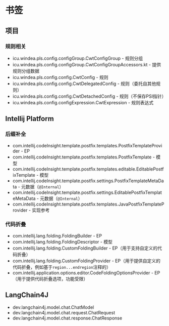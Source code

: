# 书签

## 项目

### 规则相关

- icu.windea.pls.config.configGroup.CwtConfigGroup - 规则分组
- icu.windea.pls.config.configGroup.CwtConfigGroupAccessors.kt - 提供规则分组数据
- icu.windea.pls.config.config.CwtConfig - 规则
- icu.windea.pls.config.config.CwtDelegatedConfig - 规则（委托自其他规则）
- icu.windea.pls.config.config.CwtDetachedConfig - 规则（不保存PSI指针）
- icu.windea.pls.config.configExpression.CwtExpression - 规则表达式

## Intellij Platform

### 后缀补全

- com.intellij.codeInsight.template.postfix.templates.PostfixTemplateProvider - EP
- com.intellij.codeInsight.template.postfix.templates.PostfixTemplate - 模型
- com.intellij.codeInsight.template.postfix.templates.editable.EditablePostfixTemplate - 模型
- com.intellij.codeInsight.template.postfix.settings.PostfixTemplateMetaData - 元数据（`@Internal`）
- com.intellij.codeInsight.template.postfix.settings.EditablePostfixTemplateMetaData - 元数据（`@Internal`）
- com.intellij.codeInsight.template.postfix.templates.JavaPostfixTemplateProvider - 实现参考

### 代码折叠

- com.intellij.lang.folding.FoldingBuilder - EP
- com.intellij.lang.folding.FoldingDescriptor - 模型
- com.intellij.lang.folding.CustomFoldingBuilder - EP（用于支持自定义的代码折叠）
- com.intellij.lang.folding.CustomFoldingProvider - EP（用于提供自定义的代码折叠，例如基于`region...endregion`注释的）
- com.intellij.application.options.editor.CodeFoldingOptionsProvider - EP（用于提供代码折叠选项，功能受限）

## LangChain4J

- dev.langchain4j.model.chat.ChatModel
- dev.langchain4j.model.chat.request.ChatRequest
- dev.langchain4j.model.chat.response.ChatResponse